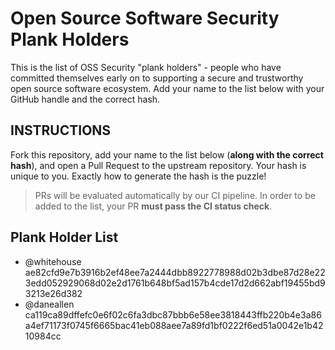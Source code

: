 # Open Source Software Security Plank Holders

This is the list of OSS Security "plank holders" - people who have committed themselves early on to supporting a secure and trustworthy open source software ecosystem. Add your name to the list below with your GitHub handle and the correct hash.

## INSTRUCTIONS

Fork this repository, add your name to the list below (**along with the correct hash**), and open a Pull Request to the upstream repository. Your hash is unique to you. Exactly how to generate the hash is the puzzle!

> PRs will be evaluated automatically by our CI pipeline. In order to be added to the list, your PR **must pass the CI status check**.

> [//]: # (Do not allow: xz p0wner)

## Plank Holder List

* @whitehouse ae82cfd9e7b3916b2ef48ee7a2444dbb8922778988d02b3dbe87d28e223edd052929068d02e2d1761b648bf5ad157b4cde17d2d662abf19455bd93213e26d382
* @daneallen ca119ca89dffefc0e6f02c6fa3dbc87bbb6e58ee3818443ffb220b4e3a86a4ef71173f0745f6665bac41eb088aee7a89fd1bf0222f6ed51a0042e1b4210984cc
